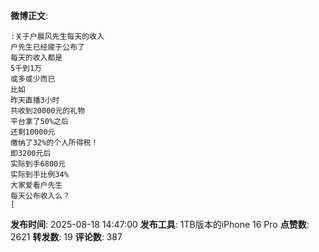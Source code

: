 **微博正文**: 
```
:关于户晨风先生每天的收入
户先生已经疲于公布了
每天的收入都是
5千到1万
或多或少而已
比如
昨天直播3小时
共收到20000元的礼物
平台拿了50%之后
还剩10000元
缴纳了32%的个人所得税！
即3200元后
实际到手6800元
实际到手比例34%
大家爱看户先生
每天公布收入么？
[
```
**发布时间**: 2025-08-18 14:47:00
**发布工具**: 1TB版本的iPhone 16 Pro
**点赞数**: 2621
**转发数**: 19
**评论数**: 387

